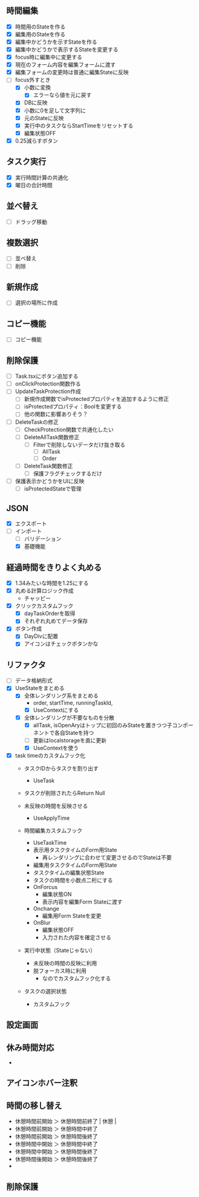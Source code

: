## 時間編集
- [x] 時間用のStateを作る
- [x] 編集用のStateを作る
- [x] 編集中かどうかを示すStateを作る
- [x] 編集中かどうかで表示するStateを変更する
- [x] focus時に編集中に変更する
- [x] 現在のフォーム内容を編集フォームに渡す
- [x] 編集フォームの変更時は普通に編集Stateに反映
- [ ] focus外すとき
  - [x] 小数に変換
    - [x] エラーなら値を元に戻す
  - [x] DBに反映
  - [x] 小数に0を足して文字列に
  - [x] 元のStateに反映
  - [x] 実行中のタスクならStartTimeをリセットする
  - [x] 編集状態OFF
- [x] 0.25減らすボタン

## タスク実行
- [x] 実行時間計算の共通化
- [x] 曜日の合計時間

## 並べ替え
- [ ] ドラッグ移動

## 複数選択
- [ ] 並べ替え
- [ ] 削除

## 新規作成
- [ ] 選択の場所に作成

## コピー機能
- [ ] コピー機能

## 削除保護
- [ ] Task.tsxにボタン追加する
- [ ] onClickProtection関数作る
- [ ] UpdateTaskProtection作成
  - [ ] 新規作成関数でisProtectedプロパティを追加するように修正
  - [ ] isProtectedプロパティ：Boolを変更する
  - [ ] 他の関数に影響ありそう？
- [ ] DeleteTaskの修正
  - [ ] CheckProtection関数で共通化したい
  - [ ] DeleteAllTask関数修正
    - [ ] Filterで削除しないデータだけ抜き取る
      - [ ] AllTask
      - [ ] Order
  - [ ] DeleteTask関数修正
    - [ ] 保護フラグチェックするだけ
- [ ] 保護表示かどうかをUIに反映
  - [ ] isProtectedStateで管理

## JSON
- [x] エクスポート
- [ ] インポート
  - [ ] バリデーション
  - [x] 基礎機能

## 経過時間をきりよく丸める
- [x] 1.34みたいな時間を1.25にする
- [x] 丸める計算ロジック作成
  - チャッピー
- [x] クリックカスタムフック
  - [x] dayTaskOrderを取得
  - [x] それぞれ丸めてデータ保存
- [x] ボタン作成
  - [x] DayDivに配置
  - [x] アイコンはチェックボタンかな

## リファクタ
- [ ] データ格納形式
- [x] UseStateをまとめる
  - [x] 全体レンダリング系をまとめる
    - order, startTime, runningTaskId, 
    - [x] UseContextにする
  - [x] 全体レンダリングが不要なものを分散
    - [x] allTask, isOpenAryはトップに初回のみStateを置きつつ子コンポーネントで各自Stateを持つ
    - [ ] 更新はlocalstorageを直に更新
    - [x] UseContextを使う
- [x] task timeのカスタムフック化
  - タスクIDからタスクを割り出す
    - UseTask
  - タスクが削除されたらReturn Null
  - 未反映の時間を反映させる
    - UseApplyTime
  - 時間編集カスタムフック
    - UseTaskTime
    - 表示用タスクタイムのForm用State
      - 再レンダリングに合わせて変更させるのでStateは不要
    - 編集用タスクタイムのForm用State
    - タスクタイムの編集状態State
    - タスクの時間を小数点二桁にする
    - OnForcus
      - 編集状態ON
      - 表示内容を編集Form Stateに渡す
    - Onchange
      - 編集用Form Stateを変更
    - OnBlur
      - 編集状態OFF
      - 入力された内容を確定させる

  - 実行中状態（Stateじゃない）
    - 未反映の時間の反映に利用
    - 脱フォーカス時に利用
      - なのでカスタムフック化する

  - タスクの選択状態
    - カスタムフック


## 設定画面


## 休み時間対応
- 

## アイコンホバー注釈


## 時間の移し替え
- 休憩時間前開始 ＞ 休憩時間前終了          |   休憩   |
- 休憩時間前開始 ＞ 休憩時間中終了
- 休憩時間前開始 ＞ 休憩時間後終了
- 休憩時間中開始 ＞ 休憩時間中終了
- 休憩時間中開始 ＞ 休憩時間後終了
- 休憩時間後開始 ＞ 休憩時間後終了
- 

## 削除保護